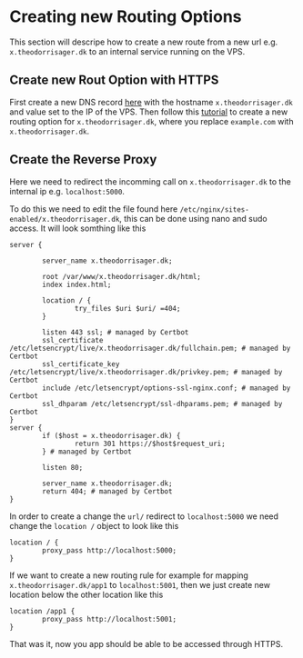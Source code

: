 # Creating new Routing Options
This section will descripe how to create a new route from a new url e.g. `x.theodorrisager.dk` to an internal service running on the VPS.

## Create new Rout Option with HTTPS
First create a new DNS record [here](https://www.simply.com/dk/controlpanel/theodorrisager.dk/dns/) with the hostname `x.theodorrisager.dk` and value set to the IP of the VPS.
Then follow this [tutorial](https://community.hetzner.com/tutorials/add-ssl-certificate-with-lets-encrypt-to-nginx-on-ubuntu-20-04?fbclid=IwAR0jE78_-Iv0Cjqt0b56lOZApjwqrNvW81Dq9IrL79y6WDCPSnKk8LDoSO0) to create a new routing option for `x.theodorrisager.dk`, where you replace `example.com` with `x.theodorrisager.dk`.

## Create the Reverse Proxy
Here we need to redirect the incomming call on `x.theodorrisager.dk` to the internal ip e.g. `localhost:5000`.

To do this we need to edit the file found here `/etc/nginx/sites-enabled/x.theodorrisager.dk`, this can be done using nano and sudo access. It will look somthing like this
```
server {

        server_name x.theodorrisager.dk;

        root /var/www/x.theodorrisager.dk/html;
        index index.html;

        location / {
                try_files $uri $uri/ =404;
        }

        listen 443 ssl; # managed by Certbot
        ssl_certificate /etc/letsencrypt/live/x.theodorrisager.dk/fullchain.pem; # managed by Certbot
        ssl_certificate_key /etc/letsencrypt/live/x.theodorrisager.dk/privkey.pem; # managed by Certbot
        include /etc/letsencrypt/options-ssl-nginx.conf; # managed by Certbot
        ssl_dhparam /etc/letsencrypt/ssl-dhparams.pem; # managed by Certbot
}
server {
        if ($host = x.theodorrisager.dk) {
                return 301 https://$host$request_uri;
        } # managed by Certbot

        listen 80;

        server_name x.theodorrisager.dk;
        return 404; # managed by Certbot
}
```

In order to create a change the `url/` redirect to `localhost:5000` we need change the `location /` object to look like this
```
location / {
        proxy_pass http://localhost:5000;
}
```
If we want to create a new routing rule for example for mapping `x.theodorrisager.dk/app1` to `localhost:5001`, then we just create new location below the other location like this 
```
location /app1 {
        proxy_pass http://localhost:5001;
}
```

That was it, now you app should be able to be accessed through HTTPS.
